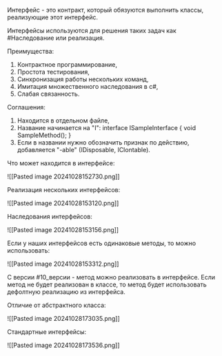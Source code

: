 Интерфейс - это контракт, который обязуются выполнить классы, реализующие этот интерфейс.

Интерфейсы используются для решения таких задач как #Наследование или реализация.

Преимущества:
1. Контрактное программирование,
2. Простота тестирования,
3. Синхронизация работы нескольких команд,
4. Имитация множественного наследования в c#,
5. Слабая связанность.

Соглашения:
1. Находится в отдельном файле,
2. Название начинается на "I":
	interface ISampleInterface
	{
		void SampleMethod();
	}
3. Если в названии нужно обозначить признак по действию, добавляется "-able" (IDisposable, IClontable).

Что может находится в интерфейсе:

![[Pasted image 20241028152730.png]]

Реализация нескольких интерфейсов:

![[Pasted image 20241028153120.png]]

Наследования интерфейсов:

![[Pasted image 20241028153156.png]]

Если у наших интерфейсов есть одинаковые методы, то можно использовать:

![[Pasted image 20241028153312.png]]

  С версии #10_версии - метод можно реализовать в интерфейсе. Если метод не будет реализован в классе, то метод будет использовать дефолтную реализацию из интерфейса.

Отличие от абстрактного класса:

![[Pasted image 20241028173035.png]]

Стандартные интерфейсы:

![[Pasted image 20241028173536.png]]

